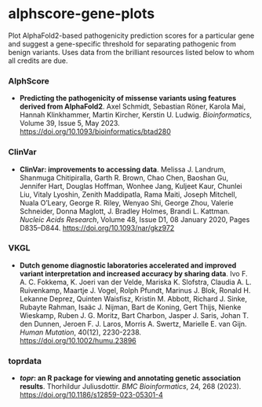 # alphscore-gene-plots

Plot AlphaFold2-based pathogenicity prediction scores for a particular gene and suggest a gene-specific threshold for separating pathogenic from benign variants.
Uses data from the brilliant resources listed below to whom all credits are due.

### AlphScore
* __Predicting the pathogenicity of missense variants using features derived from AlphaFold2__.
Axel Schmidt, Sebastian Röner, Karola Mai, Hannah Klinkhammer, Martin Kircher, Kerstin U. Ludwig.
_Bioinformatics_, Volume 39, Issue 5, May 2023.
https://doi.org/10.1093/bioinformatics/btad280

### ClinVar
* __ClinVar: improvements to accessing data__.
  Melissa J. Landrum, Shanmuga Chitipiralla, Garth R. Brown, Chao Chen, Baoshan Gu, Jennifer Hart, Douglas Hoffman, Wonhee Jang, Kuljeet Kaur, Chunlei Liu, Vitaly Lyoshin, Zenith Maddipatla, Rama Maiti, Joseph Mitchell, Nuala O’Leary, George R. Riley, Wenyao Shi, George Zhou, Valerie Schneider, Donna Maglott, J. Bradley Holmes, Brandi L. Kattman.
  _Nucleic Acids Research_, Volume 48, Issue D1, 08 January 2020, Pages D835–D844.
  https://doi.org/10.1093/nar/gkz972

### VKGL
* __Dutch genome diagnostic laboratories accelerated and improved variant interpretation and increased accuracy by sharing data__.
  Ivo F. A. C. Fokkema, K. Joeri van der Velde, Mariska K. Slofstra, Claudia A. L. Ruivenkamp, Maartje J. Vogel, Rolph Pfundt, Marinus J. Blok, Ronald H. Lekanne Deprez, Quinten Waisfisz, Kristin M. Abbott, Richard J. Sinke, Rubayte Rahman, Isaäc J. Nijman, Bart de Koning, Gert Thijs, Nienke Wieskamp, Ruben J. G. Moritz, Bart Charbon, Jasper J. Saris, Johan T. den Dunnen, Jeroen F. J. Laros, Morris A. Swertz, Marielle E. van Gijn.
  _Human Mutation_, 40(12), 2230-2238.
  https://doi.org/10.1002/humu.23896

### toprdata
* ___topr_: an R package for viewing and annotating genetic association results__.
  Thorhildur Juliusdottir.
  _BMC Bioinformatics_, 24, 268 (2023).
  https://doi.org/10.1186/s12859-023-05301-4
